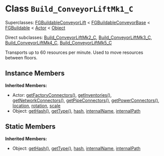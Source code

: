 # Class <code>Build_ConveyorLiftMk1_C</code>

Superclasses: <a href="FGBuildableConveyorLift.md">FGBuildableConveyorLift</a> < <a href="FGBuildableConveyorBase.md">FGBuildableConveyorBase</a> < <a href="FGBuildable.md">FGBuildable</a> < <a href="Actor.md">Actor</a> < <a href="Object.md">Object</a>

Direct subclasses: <a href="Build_ConveyorLiftMk2_C.md">Build_ConveyorLiftMk2_C</a>, <a href="Build_ConveyorLiftMk3_C.md">Build_ConveyorLiftMk3_C</a>, <a href="Build_ConveyorLiftMk4_C.md">Build_ConveyorLiftMk4_C</a>, <a href="Build_ConveyorLiftMk5_C.md">Build_ConveyorLiftMk5_C</a>

Transports up to 60 resources per minute. Used to move resources between floors.
## Instance Members
<b>Inherited Members:</b>
- Actor: <a href="Actor.md#user-content-get-factory-connectors">getFactoryConnectors()</a>, <a href="Actor.md#user-content-get-inventories">getInventories()</a>, <a href="Actor.md#user-content-get-network-connectors">getNetworkConnectors()</a>, <a href="Actor.md#user-content-get-pipe-connectors">getPipeConnectors()</a>, <a href="Actor.md#user-content-get-power-connectors">getPowerConnectors()</a>, <a href="Actor.md#user-content-location">location</a>, <a href="Actor.md#user-content-rotation">rotation</a>, <a href="Actor.md#user-content-scale">scale</a>
- Object: <a href="Object.md#user-content-get-hash">getHash()</a>, <a href="Object.md#user-content-get-type">getType()</a>, <a href="Object.md#user-content-hash">hash</a>, <a href="Object.md#user-content-internal-name">internalName</a>, <a href="Object.md#user-content-internal-path">internalPath</a>
## Static Members
<b>Inherited Members:</b>
- Object: <a href="Object.md#user-content-s-get-hash">getHash()</a>, <a href="Object.md#user-content-s-get-type">getType()</a>, <a href="Object.md#user-content-s-hash">hash</a>, <a href="Object.md#user-content-s-internal-name">internalName</a>, <a href="Object.md#user-content-s-internal-path">internalPath</a>